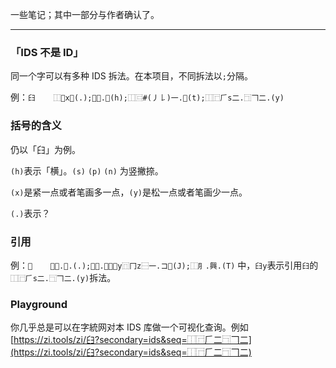 一些笔记；其中一部分与作者确认了。

---

### 「IDS 不是 ID」

同一个字可以有多种 IDS 拆法。在本项目，不同拆法以`;`分隔。

例：`𦥑	⿰𠀉x𫜹(.);⿰𰀄.𫜹(h);⿰⿷#(丿𠄌)一.𫜹(t);⿰⿸𠂆s二.⿹𠃍二.(y)`

### 括号的含义

仍以「𦥑」为例。

`(h)`表示「横」。`(s)` `(p)` `(n)` 为竖撇捺。

`(x)`是紧一点或者笔画多一点，`(y)`是松一点或者笔画少一点。

`(.)`表示？

### 引用

例：`𦢯	⿰月.興.(.);⿰月.⿱⿴𦥑y⿵冂z⿱一.コ𬺢(J);⿰⺼.興.(T)` 中，`𦥑y`表示引用`𦥑`的`⿰⿸𠂆s二.⿹𠃍二.(y)`拆法。

### Playground

你几乎总是可以在字統网对本 IDS 库做一个可视化查询。例如 [https://zi.tools/zi/𦥑?secondary=ids&seq=⿰⿸𠂆二⿹𠃍二](https://zi.tools/zi/𦥑?secondary=ids&seq=⿰⿸𠂆二⿹𠃍二)